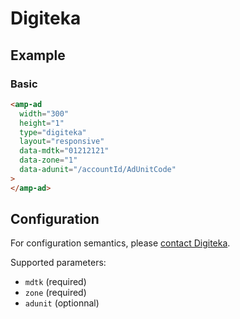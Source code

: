 <!---
Copyright 2021 The AMP HTML Authors. All Rights Reserved.

Licensed under the Apache License, Version 2.0 (the "License");
you may not use this file except in compliance with the License.
You may obtain a copy of the License at

      http://www.apache.org/licenses/LICENSE-2.0

Unless required by applicable law or agreed to in writing, software
distributed under the License is distributed on an "AS-IS" BASIS,
WITHOUT WARRANTIES OR CONDITIONS OF ANY KIND, either express or implied.
See the License for the specific language governing permissions and
limitations under the License.
-->

# Digiteka

## Example

### Basic

```html
<amp-ad
  width="300"
  height="1"
  type="digiteka"
  layout="responsive"
  data-mdtk="01212121"
  data-zone="1"
  data-adunit="/accountId/AdUnitCode"
>
</amp-ad>
```

## Configuration

For configuration semantics, please [contact Digiteka](http://digiteka.com).

Supported parameters:

-   `mdtk` (required)
-   `zone` (required)
-   `adunit` (optionnal)
